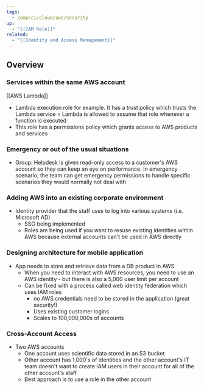 ```yaml
---
tags:
  - compsci/cloud/aws/security
up:
  - "[[IAM Role]]"
related:
  - "[[Identity and Access Management]]"
---
```

## Overview
### Services within the same AWS account
[[AWS Lambda]]
- Lambda execution role for example. It has a trust policy which trusts the Lambda service = Lambda is allowed to assume that role whenever a function is executed
- This role has a permissions policy which grants access to AWS products and services

### Emergency or out of the usual situations
- Group: Helpdesk is given read-only access to a customer's AWS account so they can keep an eye on performance. In emergency scenario, the team can get emergency permissions to handle specific scenarios they would normally not deal with
### Adding AWS into an existing corporate environment
- Identity provider that the staff uses to log into various systems (i.e. Microsoft AD)
	- SSO being implemented 
	- Roles are being used if you want to resuse existing identities within AWS because external accounts can't be used in AWS directly
### Designing architecture for mobile application
- App needs to store and retrieve data from a DB product in AWS
	- When you need to interact with AWS resources, you need to use an AWS identity - but there is also a 5,000 user limit per account
	- Can be fixed with a process called web identity federation which uses IAM roles
		- no AWS credentials need to be stored in the application (great security!)
		- Uses existing customer logins
		- Scales to 100,000,000s of accounts
### Cross-Account Access
- Two AWS accounts
	- One account uses scientific data stored in an S3 bucket
	- Other account has 1,000's of identities and the other account's IT team doesn't want to create IAM users in their account for all of the other account's staff
	- Best approach is to use a role in the other account